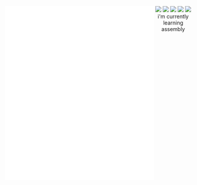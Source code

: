 

<div align = "right">
  <img align = "left" width = "400" src="https://github.com/sme-ek/test/blob/master/generated/overview.svg">
    <img align = "left" width = "400" src = "https://raw.githubusercontent.com/sme-ek/test/master/generated/languages.svg">  
  <div align = "center">
    <img src="https://img.shields.io/badge/Rust-white?style=for-the-badge&logo=rust&logoColor=green">
    <img src="https://img.shields.io/badge/C-white?style=for-the-badge&logo=c&logoColor=yellow">
    <img src="https://img.shields.io/badge/Debian-white?style=for-the-badge&logo=debian&logoColor=orange">
    <img src="https://img.shields.io/badge/freeBSD-white?style=for-the-badge&logo=freeBSD&logoColor=purple">
    <img src="https://img.shields.io/badge/mac%20os-white?style=for-the-badge&logo=apple&logoColor=blue">
    i'm currently learning assembly
  </div>
  </div>
